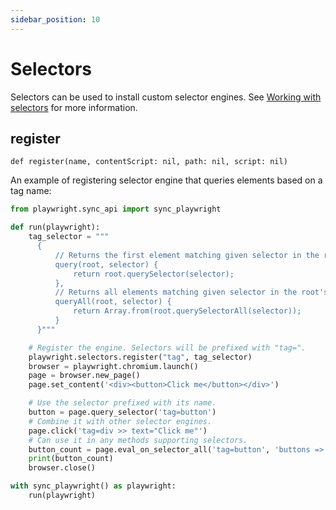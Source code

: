 ```yaml
---
sidebar_position: 10
---
```


# Selectors

Selectors can be used to install custom selector engines. See [Working with selectors](https://playwright.dev/python/docs/selectors) for more
information.

## register

```
def register(name, contentScript: nil, path: nil, script: nil)
```

An example of registering selector engine that queries elements based on a tag name:

```python sync title=example_79053fe985428755ac11bbb07990e18ca0c1367946f7162bc6d8b0030454bdab.py
from playwright.sync_api import sync_playwright

def run(playwright):
    tag_selector = """
      {
          // Returns the first element matching given selector in the root's subtree.
          query(root, selector) {
              return root.querySelector(selector);
          },
          // Returns all elements matching given selector in the root's subtree.
          queryAll(root, selector) {
              return Array.from(root.querySelectorAll(selector));
          }
      }"""

    # Register the engine. Selectors will be prefixed with "tag=".
    playwright.selectors.register("tag", tag_selector)
    browser = playwright.chromium.launch()
    page = browser.new_page()
    page.set_content('<div><button>Click me</button></div>')

    # Use the selector prefixed with its name.
    button = page.query_selector('tag=button')
    # Combine it with other selector engines.
    page.click('tag=div >> text="Click me"')
    # Can use it in any methods supporting selectors.
    button_count = page.eval_on_selector_all('tag=button', 'buttons => buttons.length')
    print(button_count)
    browser.close()

with sync_playwright() as playwright:
    run(playwright)

```


